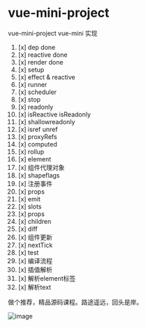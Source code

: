 # vue-mini-project

vue-mini-project
vue-mini 实现

1. [x] dep done
2. [x] reactive done
3. [x] render done
4. [x] setup
5. [x] effect & reactive
6. [x] runner
7. [x] scheduler
8. [x] stop
9. [x] readonly
10. [x] isReactive isReadonly
11. [x] shallowreadonly
12. [x] isref unref
13. [x] proxyRefs
14. [x] computed
15. [x] rollup
16. [x] element
17. [x] 组件代理对象
18. [x] shapeflags
19. [x] 注册事件
20. [x] props
21. [x] emit
22. [x] slots
23. [x] props
24. [x] children
25. [x] diff
26. [x] 组件更新
27. [x] nextTick
28. [x] test
29. [x] 编译流程
30. [x] 插值解析
31. [x] 解析element标签
32. [x] 解析text

做个推荐，精品源码课程。路途遥远，回头是岸。

![image](https://user-images.githubusercontent.com/8325281/153360782-b2524eff-f3da-439d-8ccb-371eea665696.png)
